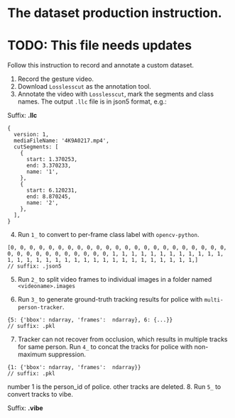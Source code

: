 # The dataset production instruction.

# TODO: This file needs updates

Follow this instruction to record and annotate a custom dataset. 

1. Record the gesture video.
2. Download `Losslesscut` as the annotation tool.
3. Annotate the video with `Losslesscut`, mark the segments and class names. The output `.llc` file is in json5 format, e.g.:

Suffix: **.llc**
```json5
{
  version: 1,
  mediaFileName: '4K9A0217.mp4',
  cutSegments: [
    {
      start: 1.370253,
      end: 3.370233,
      name: '1',
    },
    {
      start: 6.120231,
      end: 8.870245,
      name: '2',
    },
  ],
}
```

4. Run `1_` to convert to per-frame class label with `opencv-python`. 

```json5
[0, 0, 0, 0, 0, 0, 0, 0, 0, 0, 0, 0, 0, 0, 0, 0, 0, 0, 0, 0, 0, 0, 0, 0, 0, 0, 0, 0, 0, 0, 0, 0, 0, 0, 1, 1, 1, 1, 1, 1, 1, 1, 1, 1, 1, 1, 1, 1, 1, 1, 1, 1, 1, 1, 1, 1, 1, 1, 1, 1, 1, 1, 1, 1, 1, 1,]
// suffix: .json5
```

5. Run `2_` to split video frames to individual images in a folder named `<videoname>.images`


6. Run `3_` to generate ground-truth tracking results for police with `multi-person-tracker`.

```json5
{5: {'bbox': ndarray, 'frames':  ndarray}, 6: {...}}
// suffix: .pkl
```
7. Tracker can not recover from occlusion, which results in multiple tracks for same person. Run `4_` to concat the tracks for police with non-maximum suppression. 


```json5
{1: {'bbox': ndarray, 'frames':  ndarray}}  
// suffix: .pkl
```
number 1 is the person_id of police. other tracks are deleted.
8. Run `5_` to convert tracks to vibe. 
   
Suffix: **.vibe**
